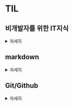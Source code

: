 # TIL
## 비개발자를 위한 IT지식
<details>
<summary>자세히</summary>

* [컴퓨터 구성요소](https://github.com/winterkang/TIL/blob/master/%EB%B9%84%EA%B0%9C%EB%B0%9C%EC%9E%90%EB%A5%BC_%EC%9C%84%ED%95%9C_IT%EC%A7%80%EC%8B%9D.md#%EC%BB%B4%ED%93%A8%ED%84%B0-%EA%B5%AC%EC%84%B1%EC%9A%94%EC%86%8C)
* [운영체제](https://github.com/winterkang/TIL/blob/master/%EB%B9%84%EA%B0%9C%EB%B0%9C%EC%9E%90%EB%A5%BC_%EC%9C%84%ED%95%9C_IT%EC%A7%80%EC%8B%9D.md#%EC%9A%B4%EC%98%81%EC%B2%B4%EC%A0%9Coperating-system)
* [네트워크](https://github.com/winterkang/TIL/blob/master/%EB%B9%84%EA%B0%9C%EB%B0%9C%EC%9E%90%EB%A5%BC_%EC%9C%84%ED%95%9C_IT%EC%A7%80%EC%8B%9D.md#%EB%84%A4%ED%8A%B8%EC%9B%8C%ED%81%ACnetwork)
* [Front-End](https://github.com/winterkang/TIL/blob/master/%EB%B9%84%EA%B0%9C%EB%B0%9C%EC%9E%90%EB%A5%BC_%EC%9C%84%ED%95%9C_IT%EC%A7%80%EC%8B%9D.md#front-endclient)
* [Back-End](https://github.com/winterkang/TIL/blob/master/%EB%B9%84%EA%B0%9C%EB%B0%9C%EC%9E%90%EB%A5%BC_%EC%9C%84%ED%95%9C_IT%EC%A7%80%EC%8B%9D.md#back-endserver)
* [Framework](https://github.com/winterkang/TIL/blob/master/%EB%B9%84%EA%B0%9C%EB%B0%9C%EC%9E%90%EB%A5%BC_%EC%9C%84%ED%95%9C_IT%EC%A7%80%EC%8B%9D.md#framework)
* [Library](https://github.com/winterkang/TIL/blob/master/%EB%B9%84%EA%B0%9C%EB%B0%9C%EC%9E%90%EB%A5%BC_%EC%9C%84%ED%95%9C_IT%EC%A7%80%EC%8B%9D.md#library)
* [DB](https://github.com/winterkang/TIL/blob/master/%EB%B9%84%EA%B0%9C%EB%B0%9C%EC%9E%90%EB%A5%BC_%EC%9C%84%ED%95%9C_IT%EC%A7%80%EC%8B%9D.md#databasedb)

</details>

##  markdown

<details>
<summary>자세히</summary>

* [마크다운 개요](https://github.com/winterkang/TIL/blob/master/markdown.md#%EB%A7%88%ED%81%AC%EB%8B%A4%EC%9A%B4-%EA%B0%9C%EC%9A%94)
* [마크다운 특징](https://github.com/winterkang/TIL/blob/master/markdown.md#%EB%A7%88%ED%81%AC%EB%8B%A4%EC%9A%B4-%ED%8A%B9%EC%A7%95)
* [마크다운 활용 예](https://github.com/winterkang/TIL/blob/master/markdown.md#%EB%A7%88%ED%81%AC%EB%8B%A4%EC%9A%B4-%ED%99%9C%EC%9A%A9-%EC%98%88)
* [마크다운 문법](https://github.com/winterkang/TIL/blob/master/markdown.md#%EB%A7%88%ED%81%AC%EB%8B%A4%EC%9A%B4-%EB%AC%B8%EB%B2%95)
</details>

## Git/Github

<details>
<summary>자세히</summary>

* [CLI](https://github.com/winterkang/TIL/blob/master/git.md#cli-command-line-iterface)
* [디렉토리 관리](https://github.com/winterkang/TIL/blob/master/git.md#%EB%94%94%EB%A0%89%ED%86%A0%EB%A6%AC-%EA%B4%80%EB%A6%AC)
* [Git](https://github.com/winterkang/TIL/blob/master/git.md#git)
* [분산버전관리시스템](https://github.com/winterkang/TIL/blob/master/git.md#%EB%B6%84%EC%82%B0%EB%B2%84%EC%A0%84%EA%B4%80%EB%A6%AC%EC%8B%9C%EC%8A%A4%ED%85%9Cdvcs)
* [원격저장소](https://github.com/winterkang/TIL/blob/master/git.md#%EC%9B%90%EA%B2%A9%EC%A0%80%EC%9E%A5%EC%86%8C-remote-repository)
* [Git 버전 관리 흐름](https://github.com/winterkang/TIL/blob/master/git.md#git-%EB%B2%84%EC%A0%84-%EA%B4%80%EB%A6%AC-%ED%9D%90%EB%A6%84)
* [git파일 생성 방법](https://github.com/winterkang/TIL/blob/master/git.md#git-%ED%8C%8C%EC%9D%BC-%EC%83%9D%EC%84%B1-%EB%B0%A9%EB%B2%95)
* [git init](https://github.com/winterkang/TIL/blob/master/git.md#git-init)
* [버전 기록 흐름](https://github.com/winterkang/TIL/blob/master/git.md#%EB%B2%84%EC%A0%84-%EA%B8%B0%EB%A1%9D-%ED%9D%90%EB%A6%84)
* [현재 상태 확인](https://github.com/winterkang/TIL/blob/master/git.md#%ED%98%84%EC%9E%AC-%EC%83%81%ED%83%9C%EB%A5%BC-%EC%96%B4%EB%96%BB%EA%B2%8C-%EC%95%8C-%EC%88%98-%EC%9E%88%EC%9D%84%EA%B9%8C)
* [git 기초 명령어](https://github.com/winterkang/TIL/blob/master/git.md#git-%EA%B8%B0%EC%B4%88-%EB%AA%85%EB%A0%B9%EC%96%B4)
* [git 설정 파일](https://github.com/winterkang/TIL/blob/master/git.md#git-%EC%84%A4%EC%A0%95-%ED%8C%8C%EC%9D%BC-config)
* [pull vs clone](https://github.com/winterkang/TIL/blob/master/git.md#clone-vs-pull)
* [push conflict](https://github.com/winterkang/TIL/blob/master/git.md#push-conflict)
* [.gitignore](https://github.com/winterkang/TIL/blob/master/git.md#gitignore)
* [총정리](https://github.com/winterkang/TIL/blob/master/git.md#%EC%B4%9D%EC%A0%95%EB%A6%AC)

</br>

* [Branch](https://github.com/winterkang/TIL/blob/master/git_2.md#branch)
* [Branch 명령어](https://github.com/winterkang/TIL/blob/master/git_2.md#branch-%EB%AA%85%EB%A0%B9%EC%96%B4)
* [Merge](https://github.com/winterkang/TIL/blob/master/git_2.md#merge)
* [Git Flow](https://github.com/winterkang/TIL/blob/master/git_2.md#git-flow)
* [Fork](https://github.com/winterkang/TIL/blob/master/git_2.md#fork)

</details>